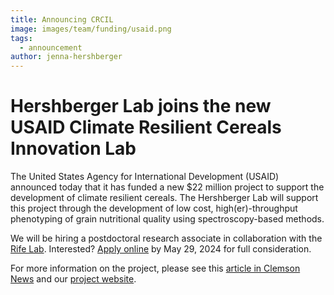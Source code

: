 ```yaml
---
title: Announcing CRCIL
image: images/team/funding/usaid.png
tags:
  - announcement
author: jenna-hershberger
---
```

<!-- excerpt start -->
# Hershberger Lab joins the new USAID Climate Resilient Cereals Innovation Lab

The United States Agency for International Development (USAID) announced today that it has funded a new $22 million project to support the development of climate resilient cereals.
The Hershberger Lab will support this project through the development of low cost, high(er)-throughput phenotyping of grain nutritional quality using spectroscopy-based methods.
<!-- excerpt end -->
We will be hiring a postdoctoral research associate in collaboration with the [Rife Lab](https://www.rifelab.org). 
Interested? [Apply online](http://apply.interfolio.com/145696) by May 29, 2024 for full consideration.

For more information on the project, please see this [article in Clemson News](https://news.clemson.edu/clemson-scientists-work-with-global-partners-to-develop-climate-resistant-cereal-crops/) and our [project website](https://www.k-state.edu/crcil/).





